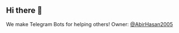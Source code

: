## Hi there 👋

We make Telegram Bots for helping others! Owner: [@AbirHasan2005](https://github.com/AbirHasan2005)
